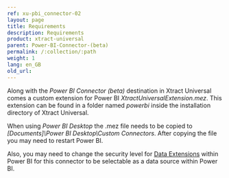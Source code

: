 ```yaml
---
ref: xu-pbi_connector-02
layout: page
title: Requirements
description: Requirements
product: xtract-universal
parent: Power-BI-Connector-(beta)
permalink: /:collection/:path
weight: 1
lang: en_GB
old_url:
---
```


Along with the *Power BI Connector (beta)* destination in Xtract Universal comes a custom extension for Power BI *XtractUniversalExtension.mez*. This extension can be found in a folder named *powerbi* inside the installation directory of Xtract Universal. 

When using *Power BI Desktop* the .mez file needs to be copied to *[Documents]\Power BI Desktop\Custom Connectors*. After copying the file you may need to restart Power BI. <br>

Also, you may need to change the security level for [Data Extensions](https://docs.microsoft.com/en-us/power-bi/desktop-connector-extensibility#data-extension-security) within Power BI for this connector to be selectable as a data source within Power BI.



